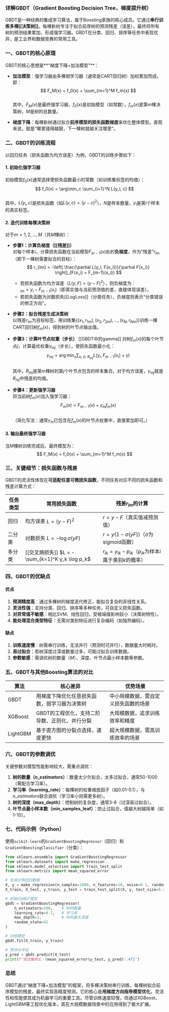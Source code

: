 ### 详解GBDT（Gradient Boosting Decision Tree，梯度提升树）

GBDT是一种经典的集成学习算法，属于Boosting家族的核心成员。它通过**串行训练多棵[[决策树]]**，每棵新树专注于拟合前序树的预测残差（误差），最终将所有树的预测结果累加，形成强学习器。GBDT在分类、回归、排序等任务中表现优异，是工业界和数据竞赛的常用工具。


### **一、GBDT的核心原理**
GBDT的核心思想是**“梯度下降+加法模型”**：
- **加法模型**：强学习器由多棵弱学习器（通常是CART回归树）加权累加而成，即：  
  $$ F_M(x) = f_0(x) + \sum_{m=1}^M f_m(x) $$  
  其中，$F_M(x)$是最终强学习器，$f_0(x)$是初始模型（如常数），$f_m(x)$是第$m$棵决策树，$M$是树的总数量。

- **梯度下降**：每棵新树通过拟合**前序模型的损失函数梯度**来优化整体模型。直观来说，就是“哪里错得越狠，下一棵树就越关注哪里”。


### **二、GBDT的训练流程**
以回归任务（损失函数为均方误差）为例，GBDT的训练步骤如下：

#### **1. 初始化强学习器**
初始模型$f_0(x)$通常选择使损失函数最小的常数（如训练集标签的均值）：  
$$ f_0(x) = \arg\min_c \sum_{i=1}^N L(y_i, c) $$  
其中，$L(y_i, c)$是损失函数（如$L(y, c) = (y - c)^2$），$N$是样本数量，$y_i$是第$i$个样本的真实标签。


#### **2. 迭代训练每棵决策树**
对于$m = 1, 2, ..., M$（共$M$棵树）：  
- **步骤1：计算负梯度（[[残差]]）**  
  对每个样本$i$，计算损失函数在当前模型$F_{m-1}(x)$处的**负梯度**，作为“残差”$r_{im}$（即下一棵树需要拟合的目标）：  
  $$ r_{im} = -\left[ \frac{\partial L(y_i, F(x_i))}{\partial F(x_i)} \right]_{F(x_i) = F_{m-1}(x_i)} $$  
  - 若损失函数为均方误差（$L(y, F) = (y - F)^2$），则负梯度为：  
    $_{im} = y_i - F_{m-1}(x_i)$（即真实值与当前预测值的差，直接体现误差）。  
  - 若损失函数为对数损失[[LogLoss]]（分类任务），负梯度则表示“分类错误的修正方向”。

- **步骤2：拟合残差生成决策树**  
  以残差$r_{im}$为目标标签，用训练集$\{(x_1, r_{1m}), (x_2, r_{2m}), ..., (x_N, r_{Nm})\}$训练一棵CART回归树$f_m(x)$，得到树的叶节点输出值。

- **步骤3：计算叶节点权重（步长）**  [[GBDT中的gamma]]
  对树$f_m(x)$的每个叶节点$j$，计算最优权重$\gamma_{mj}$（步长），使损失函数最小化：  
  $$ \gamma_{mj} = \arg\min_\gamma \sum_{x_i \in R_{mj}} L(y_i, F_{m-1}(x_i) + \gamma) $$  
  其中，$R_{mj}$是第$m$棵树的第$j$个叶节点包含的样本集合。对于均方误差，$\gamma_{mj}$就是$R_{mj}$中残差的均值。

- **步骤4：更新强学习器**  
  将当前树$f_m(x)$加入强学习器：  
  $$ F_m(x) = F_{m-1}(x) + \gamma_m f_m(x) $$  
  （简化写法：通常$\gamma_m$已包含在$f_m(x)$的叶节点权重中，直接累加即可。）


#### **3. 输出最终强学习器**
当$M$棵树训练完成后，最终模型为：  
$$ F_M(x) = f_0(x) + \sum_{m=1}^M f_m(x) $$  


### **三、关键细节：损失函数与残差**
GBDT的灵活性体现在**可适配任意可微损失函数**，不同任务对应不同的损失函数和残差计算方式：

| 任务类型 | 常用损失函数                                     | 残差$r_{im}$的计算                                        |
| ---- | ------------------------------------------ | ---------------------------------------------------- |
| 回归   | 均方误差 $L = (y - F)^2$                       | $r = y - F$（真实值减预测值）                                 |
| 二分类  | 对数损失 $L = -\log \sigma(yF)$                | $r = y(1 - \sigma(yF))$（$\sigma$为sigmoid函数）          |
| 多分类  | [[交叉熵损失]] $L = -\sum_{k=1}^K y_k \log p_k$ | $r_{ik} = y_{ik} - p_{ik}$（$p_{ik}$为样本$i$属于类别$k$的概率） |


### **四、GBDT的优缺点**
#### **优点**
1. **预测精度高**：通过多棵树的梯度迭代修正，能拟合复杂的非线性关系。  
2. **灵活性强**：支持分类、回归、排序等多种任务，可自定义损失函数。  
3. **对异常值不敏感**：相比SVM、线性回归，受极端值影响较小（决策树特性）。  
4. **能处理混合类型特征**：无需对类别特征进行复杂编码（如独热编码）。

#### **缺点**
1. **训练速度慢**：树需串行训练，无法并行（预测时可并行），数据量大时耗时。  
2. **易过拟合**：若树深度过深或数量过多，可能过拟合训练数据。  
3. **参数敏感**：需调优树的数量（$M$）、深度、叶节点最小样本数等参数。  


### **五、GBDT与其他Boosting算法的对比**
| 算法 | 核心差异 | 优势场景 |
|------|----------|----------|
| GBDT | 用梯度下降优化任意损失函数，弱学习器为决策树 | 中小规模数据，需自定义损失函数的场景 |
| XGBoost | GBDT的工程优化，支持二阶导数、正则化、并行分裂 | 大规模数据，追求训练效率和精度 |
| LightGBM | 基于直方图的分裂点选择，速度更快 | 超大规模数据，需高训练效率的场景 |


### **六、GBDT的参数调优**
关键参数对模型性能影响较大，需重点调优：
1. **树的数量（$n\_estimators$）**：数量太少欠拟合，太多过拟合，通常50-1000（需配合学习率）。  
2. **学习率（learning_rate）**：每棵树的权重缩放因子（如0.01-0.1），与$n\_estimators$联合调优（学习率小则需更多树）。  
3. **树的深度（max_depth）**：控制树的复杂度，通常3-8（过深易过拟合）。  
4. **叶节点最小样本数（min_samples_leaf）**：防止过拟合，值越大树越简单（如1-10）。  


### **七、代码示例（Python）**
使用`scikit-learn`的`GradientBoostingRegressor`（回归）和`GradientBoostingClassifier`（分类）：

```python
from sklearn.ensemble import GradientBoostingRegressor
from sklearn.datasets import make_regression
from sklearn.model_selection import train_test_split
from sklearn.metrics import mean_squared_error

# 生成示例回归数据
X, y = make_regression(n_samples=1000, n_features=10, noise=0.1, random_state=42)
X_train, X_test, y_train, y_test = train_test_split(X, y, test_size=0.2)

# 初始化GBDT模型
gbdt = GradientBoostingRegressor(
    n_estimators=100,    # 树的数量
    learning_rate=0.1,   # 学习率
    max_depth=3,         # 树的最大深度
    random_state=42
)

# 训练模型
gbdt.fit(X_train, y_train)

# 预测与评估
y_pred = gbdt.predict(X_test)
print(f"测试集MSE：{mean_squared_error(y_test, y_pred):.4f}")
```


### **总结**
GBDT通过“梯度下降+加法模型”的框架，将多棵决策树串行训练，每棵树拟合前序模型的残差，最终实现高精度预测。它的核心是**用梯度方向指导模型优化**，灵活性和性能使其成为机器学习的重要工具。尽管训练速度较慢，但通过XGBoost、LightGBM等工程优化版本，其在大规模数据场景中的应用得到了极大扩展。